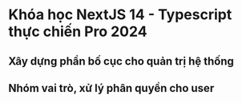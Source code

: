 # Khóa học NextJS 14 - Typescript thực chiến Pro 2024

## Xây dựng phần bố cục cho quản trị hệ thống

## Nhóm vai trò, xử lý phân quyền cho user
